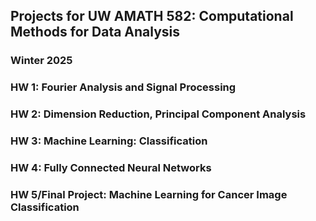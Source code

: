 ## Projects for UW AMATH 582: Computational Methods for Data Analysis
### Winter 2025

### HW 1: Fourier Analysis and Signal Processing

### HW 2: Dimension Reduction, Principal Component Analysis

### HW 3: Machine Learning: Classification

### HW 4: Fully Connected Neural Networks 

### HW 5/Final Project: Machine Learning for Cancer Image Classification
